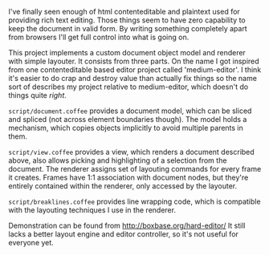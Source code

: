 I've finally seen enough of html contenteditable and plaintext used for providing rich text editing. Those things seem to have zero capability to keep the document in valid form. By writing something completely apart from browsers I'll get full control into what is going on.

This project implements a custom document object model and renderer with simple layouter. It consists from three parts. On the name I got inspired from one contenteditable based editor project called 'medium-editor'. I think it's easier to do crap and destroy value than actually fix things so the name sort of describes my project relative to medium-editor, which doesn't do things quite _right_.

`script/document.coffee` provides a document model, which can be sliced and spliced (not across element boundaries though). The model holds a mechanism, which copies objects implicitly to avoid multiple parents in them.

`script/view.coffee` provides a view, which renders a document described above, also allows picking and highlighting of a selection from the document. The renderer assigns set of layouting commands for every frame it creates. Frames have 1:1 association with document nodes, but they're entirely contained within the renderer, only accessed by the layouter.

`script/breaklines.coffee` provides line wrapping code, which is compatible with the layouting techniques I use in the renderer.

Demonstration can be found from http://boxbase.org/hard-editor/ It still lacks a better layout engine and editor controller, so it's not useful for everyone yet.

